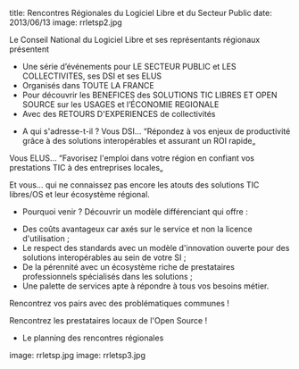 title: Rencontres Régionales du Logiciel Libre et du Secteur Public
date: 2013/06/13
image: rrletsp2.jpg

Le Conseil National du Logiciel Libre et ses représentants régionaux présentent
 - Une série d’événements pour LE SECTEUR PUBLIC et LES COLLECTIVITES, ses DSI et ses ELUS
 - Organisés dans TOUTE LA FRANCE
 - Pour découvrir les BENEFICES des SOLUTIONS TIC LIBRES ET OPEN SOURCE sur les USAGES et l’ÉCONOMIE REGIONALE
 - Avec des RETOURS D'EXPERIENCES de collectivités

* A qui s'adresse-t-il ?
 Vous DSI...
 “Répondez à vos enjeux de productivité grâce à des solutions interopérables et assurant un ROI rapide„

 Vous ELUS...
 “Favorisez l'emploi dans votre région en confiant vos prestations TIC à des entreprises locales„

 Et vous...
 qui ne connaissez pas encore les atouts des solutions TIC libres/OS et leur écosystème régional.


* Pourquoi venir ?
 Découvrir un modèle différenciant qui offre :

 - Des coûts avantageux car axés sur le service et non la licence d'utilisation ;
 - Le respect des standards avec un modèle d'innovation ouverte pour des solutions interopérables au sein de votre SI ;
 - De la pérennité avec un écosystème riche de prestataires professionnels spécialisés dans les solutions ;
 - Une palette de services apte à répondre à tous vos besoins métier.

Rencontrez vos pairs avec des problématiques communes !

Rencontrez les prestataires locaux de l'Open Source !


* Le planning des rencontres régionales

image: rrletsp.jpg
image: rrletsp3.jpg
